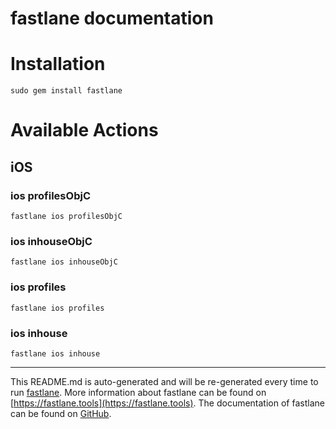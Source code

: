 fastlane documentation
================
# Installation
```
sudo gem install fastlane
```
# Available Actions
## iOS
### ios profilesObjC
```
fastlane ios profilesObjC
```

### ios inhouseObjC
```
fastlane ios inhouseObjC
```

### ios profiles
```
fastlane ios profiles
```

### ios inhouse
```
fastlane ios inhouse
```


----

This README.md is auto-generated and will be re-generated every time to run [fastlane](https://fastlane.tools).
More information about fastlane can be found on [https://fastlane.tools](https://fastlane.tools).
The documentation of fastlane can be found on [GitHub](https://github.com/fastlane/fastlane/tree/master/fastlane).